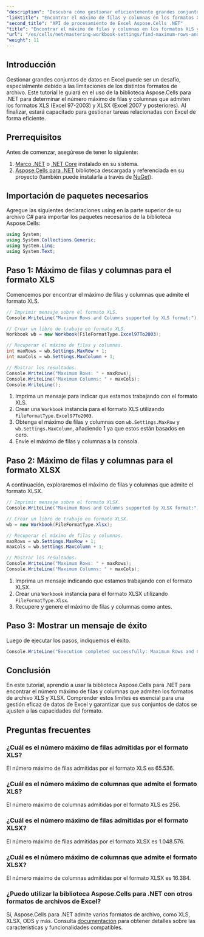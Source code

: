 ```yaml
---
"description": "Descubra cómo gestionar eficientemente grandes conjuntos de datos en Excel con la biblioteca Aspose.Cells para .NET. Esta guía proporciona un enfoque paso a paso para identificar el número máximo de filas y columnas que admiten los formatos de archivo XLS y XLSX."
"linktitle": "Encontrar el máximo de filas y columnas en los formatos XLS y XLSX"
"second_title": "API de procesamiento de Excel Aspose.Cells .NET"
"title": "Encontrar el máximo de filas y columnas en los formatos XLS y XLSX"
"url": "/es/cells/net/mastering-workbook-settings/find-maximum-rows-and-columns/"
"weight": 11
---
```


## Introducción

Gestionar grandes conjuntos de datos en Excel puede ser un desafío, especialmente debido a las limitaciones de los distintos formatos de archivo. Este tutorial le guiará en el uso de la biblioteca Aspose.Cells para .NET para determinar el número máximo de filas y columnas que admiten los formatos XLS (Excel 97-2003) y XLSX (Excel 2007 y posteriores). Al finalizar, estará capacitado para gestionar tareas relacionadas con Excel de forma eficiente.

## Prerrequisitos

Antes de comenzar, asegúrese de tener lo siguiente:

1. [Marco .NET](https://dotnet.microsoft.com/en-us/download) o [.NET Core](https://dotnet.microsoft.com/en-us/download) instalado en su sistema.
2. [Aspose.Cells para .NET](https://releases.aspose.com/cells/net/) biblioteca descargada y referenciada en su proyecto (también puede instalarla a través de [NuGet](https://www.nuget.org/packages/Aspose.Cells/)).

## Importación de paquetes necesarios

Agregue las siguientes declaraciones using en la parte superior de su archivo C# para importar los paquetes necesarios de la biblioteca Aspose.Cells:

```csharp
using System;
using System.Collections.Generic;
using System.Linq;
using System.Text;
```

## Paso 1: Máximo de filas y columnas para el formato XLS

Comencemos por encontrar el máximo de filas y columnas que admite el formato XLS.

```csharp
// Imprimir mensaje sobre el formato XLS.
Console.WriteLine("Maximum Rows and Columns supported by XLS format:");

// Crear un libro de trabajo en formato XLS.
Workbook wb = new Workbook(FileFormatType.Excel97To2003);

// Recuperar el máximo de filas y columnas.
int maxRows = wb.Settings.MaxRow + 1;
int maxCols = wb.Settings.MaxColumn + 1;

// Mostrar los resultados.
Console.WriteLine("Maximum Rows: " + maxRows);
Console.WriteLine("Maximum Columns: " + maxCols);
Console.WriteLine();
```

1. Imprima un mensaje para indicar que estamos trabajando con el formato XLS.
2. Crear una `Workbook` instancia para el formato XLS utilizando `FileFormatType.Excel97To2003`.
3. Obtenga el máximo de filas y columnas con `wb.Settings.MaxRow` y `wb.Settings.MaxColumn`, añadiendo 1 ya que estos están basados en cero.
4. Envíe el máximo de filas y columnas a la consola.

## Paso 2: Máximo de filas y columnas para el formato XLSX

A continuación, exploraremos el máximo de filas y columnas que admite el formato XLSX.

```csharp
// Imprimir mensaje sobre el formato XLSX.
Console.WriteLine("Maximum Rows and Columns supported by XLSX format:");

// Crear un libro de trabajo en formato XLSX.
wb = new Workbook(FileFormatType.Xlsx);

// Recuperar el máximo de filas y columnas.
maxRows = wb.Settings.MaxRow + 1;
maxCols = wb.Settings.MaxColumn + 1;

// Mostrar los resultados.
Console.WriteLine("Maximum Rows: " + maxRows);
Console.WriteLine("Maximum Columns: " + maxCols);
```

1. Imprima un mensaje indicando que estamos trabajando con el formato XLSX.
2. Crear una `Workbook` instancia para el formato XLSX utilizando `FileFormatType.Xlsx`.
3. Recupere y genere el máximo de filas y columnas como antes.

## Paso 3: Mostrar un mensaje de éxito

Luego de ejecutar los pasos, indiquemos el éxito.

```csharp
Console.WriteLine("Execution completed successfully: Maximum Rows and Columns retrieval for both formats.");
```

## Conclusión

En este tutorial, aprendió a usar la biblioteca Aspose.Cells para .NET para encontrar el número máximo de filas y columnas que admiten los formatos de archivo XLS y XLSX. Comprender estos límites es esencial para una gestión eficaz de datos de Excel y garantizar que sus conjuntos de datos se ajusten a las capacidades del formato.

## Preguntas frecuentes

### ¿Cuál es el número máximo de filas admitidas por el formato XLS?
El número máximo de filas admitidas por el formato XLS es 65.536.

### ¿Cuál es el número máximo de columnas que admite el formato XLS?
El número máximo de columnas admitidas por el formato XLS es 256.

### ¿Cuál es el número máximo de filas admitidas por el formato XLSX?
El número máximo de filas admitidas por el formato XLSX es 1.048.576.

### ¿Cuál es el número máximo de columnas que admite el formato XLSX?
El número máximo de columnas admitidas por el formato XLSX es 16.384.

### ¿Puedo utilizar la biblioteca Aspose.Cells para .NET con otros formatos de archivos de Excel?
Sí, Aspose.Cells para .NET admite varios formatos de archivo, como XLS, XLSX, ODS y más. Consulta [documentación](https://reference.aspose.com/cells/net/) para obtener detalles sobre las características y funcionalidades compatibles.